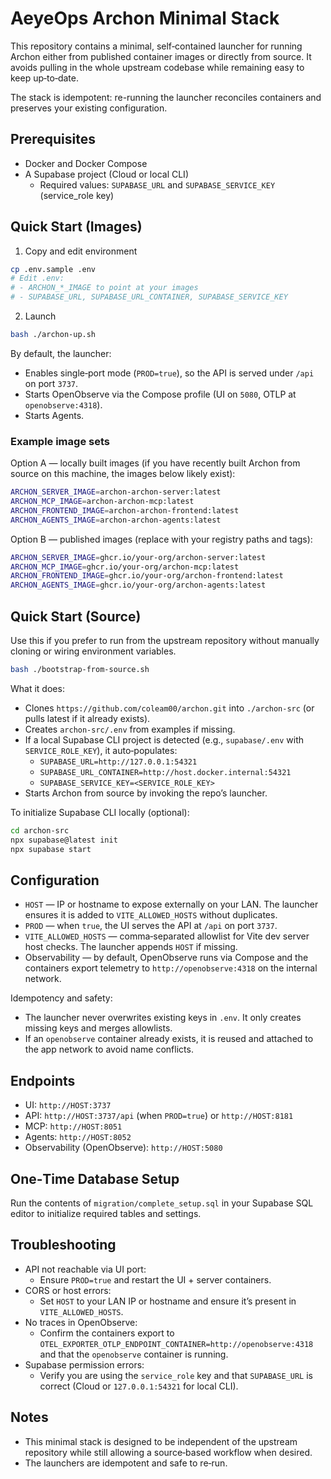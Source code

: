 # AeyeOps Archon Minimal Stack

This repository contains a minimal, self‑contained launcher for running Archon either from published container images or directly from source. It avoids pulling in the whole upstream codebase while remaining easy to keep up‑to‑date.

The stack is idempotent: re-running the launcher reconciles containers and preserves your existing configuration.

## Prerequisites

- Docker and Docker Compose
- A Supabase project (Cloud or local CLI)
  - Required values: `SUPABASE_URL` and `SUPABASE_SERVICE_KEY` (service_role key)

## Quick Start (Images)

1. Copy and edit environment

```bash
cp .env.sample .env
# Edit .env:
# - ARCHON_*_IMAGE to point at your images
# - SUPABASE_URL, SUPABASE_URL_CONTAINER, SUPABASE_SERVICE_KEY
```

2. Launch

```bash
bash ./archon-up.sh
```

By default, the launcher:
- Enables single‑port mode (`PROD=true`), so the API is served under `/api` on port `3737`.
- Starts OpenObserve via the Compose profile (UI on `5080`, OTLP at `openobserve:4318`).
- Starts Agents.

### Example image sets

Option A — locally built images (if you have recently built Archon from source on this machine, the images below likely exist):

```bash
ARCHON_SERVER_IMAGE=archon-archon-server:latest
ARCHON_MCP_IMAGE=archon-archon-mcp:latest
ARCHON_FRONTEND_IMAGE=archon-archon-frontend:latest
ARCHON_AGENTS_IMAGE=archon-archon-agents:latest
```

Option B — published images (replace with your registry paths and tags):

```bash
ARCHON_SERVER_IMAGE=ghcr.io/your-org/archon-server:latest
ARCHON_MCP_IMAGE=ghcr.io/your-org/archon-mcp:latest
ARCHON_FRONTEND_IMAGE=ghcr.io/your-org/archon-frontend:latest
ARCHON_AGENTS_IMAGE=ghcr.io/your-org/archon-agents:latest
```

## Quick Start (Source)

Use this if you prefer to run from the upstream repository without manually cloning or wiring environment variables.

```bash
bash ./bootstrap-from-source.sh
```

What it does:
- Clones `https://github.com/coleam00/archon.git` into `./archon-src` (or pulls latest if it already exists).
- Creates `archon-src/.env` from examples if missing.
- If a local Supabase CLI project is detected (e.g., `supabase/.env` with `SERVICE_ROLE_KEY`), it auto‑populates:
  - `SUPABASE_URL=http://127.0.0.1:54321`
  - `SUPABASE_URL_CONTAINER=http://host.docker.internal:54321`
  - `SUPABASE_SERVICE_KEY=<SERVICE_ROLE_KEY>`
- Starts Archon from source by invoking the repo’s launcher.

To initialize Supabase CLI locally (optional):

```bash
cd archon-src
npx supabase@latest init
npx supabase start
```

## Configuration

- `HOST` — IP or hostname to expose externally on your LAN. The launcher ensures it is added to `VITE_ALLOWED_HOSTS` without duplicates.
- `PROD` — when `true`, the UI serves the API at `/api` on port `3737`.
- `VITE_ALLOWED_HOSTS` — comma‑separated allowlist for Vite dev server host checks. The launcher appends `HOST` if missing.
- Observability — by default, OpenObserve runs via Compose and the containers export telemetry to `http://openobserve:4318` on the internal network.

Idempotency and safety:
- The launcher never overwrites existing keys in `.env`. It only creates missing keys and merges allowlists.
- If an `openobserve` container already exists, it is reused and attached to the app network to avoid name conflicts.

## Endpoints

- UI: `http://HOST:3737`
- API: `http://HOST:3737/api` (when `PROD=true`) or `http://HOST:8181`
- MCP: `http://HOST:8051`
- Agents: `http://HOST:8052`
- Observability (OpenObserve): `http://HOST:5080`

## One‑Time Database Setup

Run the contents of `migration/complete_setup.sql` in your Supabase SQL editor to initialize required tables and settings.

## Troubleshooting

- API not reachable via UI port:
  - Ensure `PROD=true` and restart the UI + server containers.
- CORS or host errors:
  - Set `HOST` to your LAN IP or hostname and ensure it’s present in `VITE_ALLOWED_HOSTS`.
- No traces in OpenObserve:
  - Confirm the containers export to `OTEL_EXPORTER_OTLP_ENDPOINT_CONTAINER=http://openobserve:4318` and that the `openobserve` container is running.
- Supabase permission errors:
  - Verify you are using the `service_role` key and that `SUPABASE_URL` is correct (Cloud or `127.0.0.1:54321` for local CLI).

## Notes

- This minimal stack is designed to be independent of the upstream repository while still allowing a source‑based workflow when desired.
- The launchers are idempotent and safe to re‑run.
